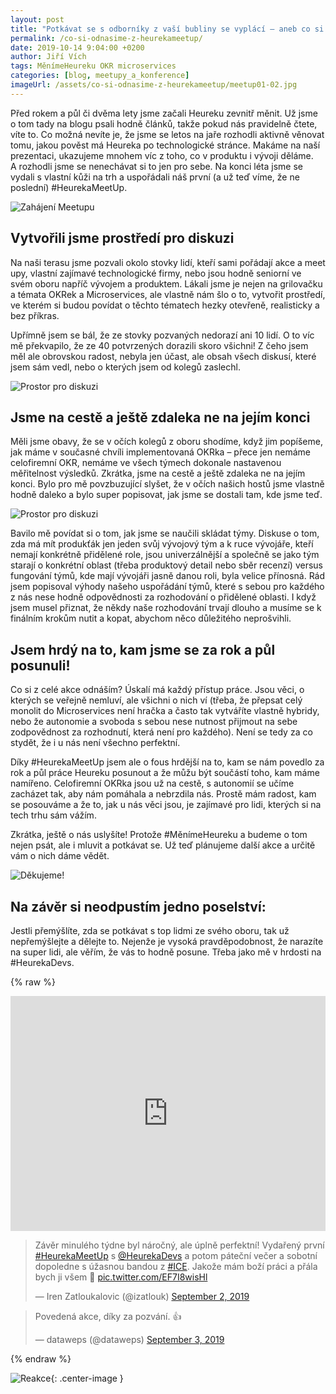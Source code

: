 ```yaml
---
layout: post
title: "Potkávat se s odborníky z vaší bubliny se vyplácí – aneb co si odnášíme z prvního #HeurekaMeetUp"
permalink: /co-si-odnasime-z-heurekameetup/
date: 2019-10-14 9:04:00 +0200
author: Jiří Vích
tags: MěnímeHeureku OKR microservices
categories: [blog, meetupy_a_konference]
imageUrl: /assets/co-si-odnasime-z-heurekameetup/meetup01-02.jpg
---
```


Před rokem a půl či dvěma lety jsme začali Heureku zevnitř měnit. Už jsme o tom tady na blogu psali hodně článků, takže pokud nás pravidelně čtete, víte to. Co možná nevíte je, že jsme se letos na jaře rozhodli aktivně věnovat tomu, jakou pověst má Heureka po technologické stránce. Makáme na naší prezentaci, ukazujeme mnohem víc z toho, co v produktu i vývoji děláme. A&nbsp;rozhodli jsme se nenechávat si to jen pro sebe. Na konci léta jsme se vydali s vlastní kůži na trh a uspořádali náš první (a už teď víme, že ne poslední) #HeurekaMeetUp.

![Zahájení Meetupu](/assets/co-si-odnasime-z-heurekameetup/meetup01-02.jpg)

## Vytvořili jsme prostředí pro diskuzi

Na naši terasu jsme pozvali okolo stovky lidí, kteří sami pořádají akce a meet upy, vlastní zajímavé technologické firmy, nebo jsou hodně seniorní ve svém oboru napříč vývojem a produktem. Lákali jsme je nejen na grilovačku a témata OKRek a Microservices, ale vlastně nám šlo o to, vytvořit prostředí, ve kterém si budou povídat o těchto tématech hezky otevřeně, realisticky a bez příkras.

Upřímně jsem se bál, že ze stovky pozvaných nedorazí ani 10 lidí. O to víc mě překvapilo, že ze 40 potvrzených dorazili skoro všichni! Z čeho jsem měl ale obrovskou radost, nebyla jen účast, ale obsah všech diskusí, které jsem sám vedl, nebo o kterých jsem od kolegů zaslechl.

![Prostor pro diskuzi](/assets/co-si-odnasime-z-heurekameetup/meetup01-01.jpg)

## Jsme na cestě a ještě zdaleka ne na jejím konci

Měli jsme obavy, že se v očích kolegů z oboru shodíme, když jim popíšeme, jak máme v současné chvíli implementovaná OKRka – přece jen nemáme celofiremní OKR, nemáme ve všech týmech dokonale nastavenou měřitelnost výsledků. Zkrátka, jsme na cestě a ještě zdaleka ne na jejím konci. Bylo pro mě povzbuzující slyšet, že v očích našich hostů jsme vlastně hodně daleko a bylo super popisovat, jak jsme se dostali tam, kde jsme teď. 

![Prostor pro diskuzi](/assets/co-si-odnasime-z-heurekameetup/meetup01-03.jpg)

Bavilo mě povídat si o tom, jak jsme se naučili skládat týmy. Diskuse o tom, zda má mít produkťák jen jeden svůj vývojový tým a k ruce vývojáře, kteří nemají konkrétně přidělené role, jsou univerzálnější a společně se jako tým starají o konkrétní oblast (třeba produktový detail nebo sběr recenzí) versus fungování týmů, kde mají vývojáři jasně danou roli, byla velice přínosná. Rád jsem popisoval výhody našeho uspořádání týmů, které s sebou pro každého z nás nese hodně odpovědnosti za rozhodování o přidělené oblasti. I když jsem musel přiznat, že někdy naše rozhodování trvají dlouho a musíme se k finálním krokům nutit a kopat, abychom něco důležitého neprošvihli.

## Jsem hrdý na to, kam jsme se za rok a půl posunuli!

Co si z celé akce odnáším? Úskalí má každý přístup práce. Jsou věci, o kterých se veřejně nemluví, ale všichni o nich ví (třeba, že přepsat celý monolit do Microservices není hračka a často tak vytváříte vlastně hybridy, nebo že autonomie a svoboda s sebou nese nutnost přijmout na sebe zodpovědnost za rozhodnutí, která není pro každého). Není se tedy za co stydět, že i u nás není všechno perfektní.

Díky #HeurekaMeetUp jsem ale o fous hrdější na to, kam se nám povedlo za rok a půl práce Heureku posunout a že můžu být součástí toho, kam máme namířeno. Celofiremní OKRka jsou už na cestě, s autonomií se učíme zacházet tak, aby nám pomáhala a nebrzdila nás. Prostě mám radost, kam se posouváme a že to, jak u nás věci jsou, je zajímavé pro lidi, kterých si na tech trhu sám vážím. 

Zkrátka, ještě o nás uslyšíte! Protože #MěnímeHeureku a budeme o tom nejen psát, ale i mluvit a potkávat se. Už teď plánujeme další akce a určitě vám o nich dáme vědět. 

![Děkujeme!](/assets/co-si-odnasime-z-heurekameetup/meetup01-04.jpg)

## Na závěr si neodpustím jedno poselství:
Jestli přemýšlíte, zda se potkávat s top lidmi ze svého oboru, tak už nepřemýšlejte a dělejte to. Nejenže je vysoká pravděpodobnost, že narazíte na super lidi, ale věřím, že vás to hodně posune. Třeba jako mě v hrdosti na #HeurekaDevs.

{% raw %}
<div style="text-align: center">
<iframe src="https://www.linkedin.com/embed/feed/update/urn:li:share:6575081314028924928" height="376" width="504" frameborder="0" allowfullscreen="" title="Vložený příspěvek"></iframe>
</div>

<blockquote class="twitter-tweet tw-align-center"><p lang="cs" dir="ltr">Závěr minulého týdne byl náročný, ale úplně perfektní! Vydařený první <a href="https://twitter.com/hashtag/HeurekaMeetUp?src=hash&amp;ref_src=twsrc%5Etfw">#HeurekaMeetUp</a> s <a href="https://twitter.com/HeurekaDevs?ref_src=twsrc%5Etfw">@HeurekaDevs</a> a potom páteční večer a sobotní dopoledne s úžasnou bandou z <a href="https://twitter.com/hashtag/ICE?src=hash&amp;ref_src=twsrc%5Etfw">#ICE</a>. Jakože mám boží práci a přála bych ji všem 💙 <a href="https://t.co/EF7I8wisHl">pic.twitter.com/EF7I8wisHl</a></p>&mdash; Iren Zatloukalovic (@izatlouk) <a href="https://twitter.com/izatlouk/status/1168513083809157120?ref_src=twsrc%5Etfw">September 2, 2019</a></blockquote><script async src="https://platform.twitter.com/widgets.js" charset="utf-8"></script>

<blockquote class="twitter-tweet tw-align-center"><p lang="cs" dir="ltr">Povedená akce, díky za pozvání. 👍</p>&mdash; dataweps (@dataweps) <a href="https://twitter.com/dataweps/status/1168888133062189059?ref_src=twsrc%5Etfw">September 3, 2019</a></blockquote> <script async src="https://platform.twitter.com/widgets.js" charset="utf-8"></script>
{% endraw %}

![Reakce](/assets/co-si-odnasime-z-heurekameetup/vicherek.png){: .center-image }
